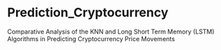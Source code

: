 # Prediction_Cryptocurrency
Comparative Analysis of the KNN and Long Short Term Memory (LSTM) Algorithms in Predicting Cryptocurrency Price Movements
